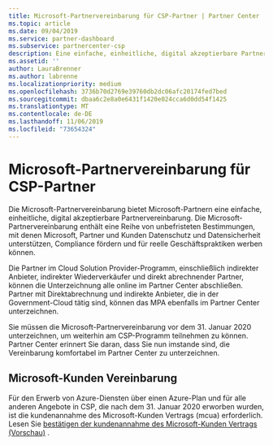 ```yaml
---
title: Microsoft-Partnervereinbarung für CSP-Partner | Partner Center
ms.topic: article
ms.date: 09/04/2019
ms.service: partner-dashboard
ms.subservice: partnercenter-csp
description: Eine einfache, einheitliche, digital akzeptierbare Partnervereinbarung.
ms.assetid: ''
author: LauraBrenner
ms.author: labrenne
ms.localizationpriority: medium
ms.openlocfilehash: 3736b70d2769e39760db2dc06afc20174fed7bed
ms.sourcegitcommit: dbaa6c2e8a0e6431f1420e024cca6d0dd54f1425
ms.translationtype: MT
ms.contentlocale: de-DE
ms.lasthandoff: 11/06/2019
ms.locfileid: "73654324"
---
```

# <a name="microsoft-partner-agreement-for-csp-partners"></a>Microsoft-Partnervereinbarung für CSP-Partner 

Die Microsoft-Partnervereinbarung bietet Microsoft-Partnern eine einfache, einheitliche, digital akzeptierbare Partnervereinbarung. Die Microsoft-Partnervereinbarung enthält eine Reihe von unbefristeten Bestimmungen, mit denen Microsoft, Partner und Kunden Datenschutz und Datensicherheit unterstützen, Compliance fördern und für reelle Geschäftspraktiken werben können.   

Die Partner im Cloud Solution Provider-Programm, einschließlich indirekter Anbieter, indirekter Wiederverkäufer und direkt abrechnender Partner, können die Unterzeichnung alle online im Partner Center abschließen. Partner mit Direktabrechnung und indirekte Anbieter, die in der Government-Cloud tätig sind, können das MPA ebenfalls im Partner Center unterzeichnen.

Sie müssen die Microsoft-Partnervereinbarung vor dem 31. Januar 2020 unterzeichnen, um weiterhin am CSP-Programm teilnehmen zu können. Partner Center erinnert Sie daran, dass Sie nun imstande sind, die Vereinbarung komfortabel im Partner Center zu unterzeichnen. 

## <a name="microsoft-customer-agreement"></a>Microsoft-Kunden Vereinbarung

Für den Erwerb von Azure-Diensten über einen Azure-Plan und für alle anderen Angebote in CSP, die nach dem 31. Januar 2020 erworben wurden, ist die kundenannahme des Microsoft-Kunden Vertrags (mcua) erforderlich. Lesen Sie [bestätigen der kundenannahme des Microsoft-Kunden Vertrags (Vorschau)](confirm-customer-agreement.md) .
 











